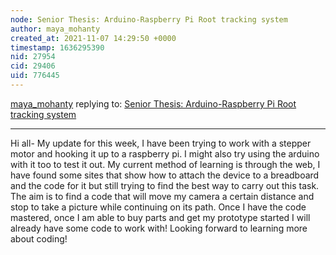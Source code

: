 ```yaml
---
node: Senior Thesis: Arduino-Raspberry Pi Root tracking system
author: maya_mohanty
created_at: 2021-11-07 14:29:50 +0000
timestamp: 1636295390
nid: 27954
cid: 29406
uid: 776445
---
```




[maya_mohanty](../profile/maya_mohanty) replying to: [Senior Thesis: Arduino-Raspberry Pi Root tracking system](../notes/maya_mohanty/10-22-2021/senior-thesis-arduino-raspberry-pi-root-tracking-system)

----
Hi all-
My update for this week, I have been trying to work with a stepper motor and hooking it up to a raspberry pi. I might also try using the arduino with it too to test it out. My current method of learning is through the web, I have found some sites that show how to attach the device to a breadboard and the code for it but still trying to find the best way to carry out this task. The aim is to find a code that will move my camera a certain distance and stop to take a picture while continuing on its path. Once I have the code mastered, once I am able to buy parts and get my prototype started I will already have some code to work with! Looking forward to learning more about coding!